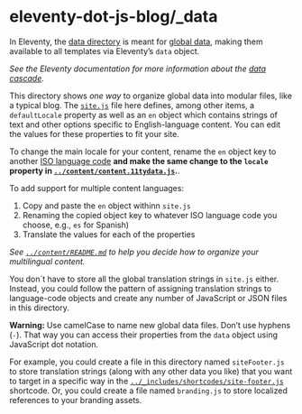 # eleventy-dot-js-blog/\_data

In Eleventy, the [data directory](https://www.11ty.dev/docs/config/#directory-for-global-data-files) is meant for [global data](https://www.11ty.dev/docs/data-global/), making them available to all templates via Eleventy’s `data` object.

_See the Eleventy documentation for more information about the [data cascade](https://www.11ty.dev/docs/data-cascade/)._

This directory shows _one way_ to organize global data into modular files, like a typical blog. The [`site.js`](https://gitlab.com/reubenlillie/eleventy-dot-js-blog/-/blob/master/_data/site.js) file here defines, among other items, a `defaultLocale` property as well as an `en` object which contains strings of text and other options specific to English-language content. You can edit the values for these properties to fit your site.

To change the main locale for your content, rename the `en` object key to another [ISO language code](https://www.loc.gov/standards/iso639-2/php/code_list.php) **and make the same change to the `locale` property in [`../content/content.11tydata.js`](https://gitlab.com/reubenlillie/eleventy-dot-js-blog/-/blob/master/content/content.11tydata.js).**.

To add support for multiple content languages:

1. Copy and paste the `en` object withinn `site.js`
1. Renaming the copied object key to whatever ISO language code you choose, e.g., `es` for Spanish)
1. Translate the values for each of the properties

_See [`../content/README.md`](https://gitlab.com/reubenlillie/eleventy-dot-js-blog/-/blob/master/content/README.md) to help you decide how to organize your multilingual content._

You don´t have to store all the global translation strings in `site.js` either. Instead, you could follow the pattern of assigning translation strings to language-code objects and create any number of JavaScript or JSON files in this directory.

**Warning:** Use camelCase to name new global data files. Don’t use hyphens (`-`). That way you can access their properties from the `data` object using JavaScript dot notation.

For example, you could create a file in this directory named `siteFooter.js` to store translation strings (along with any other data you like) that you want to target in a specific way in the [`../_includes/shortcodes/site-footer.js`](https://gitlab.com/reubenlillie/eleventy-dot-js-blog/-/blob/master/_includes/shortcodes/site-footer.js) shortcode. Or, you could create a file named `branding.js` to store localized references to your branding assets.
